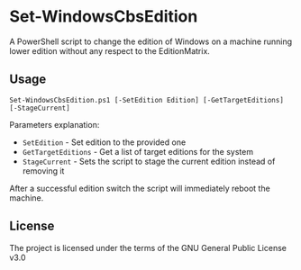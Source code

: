 Set-WindowsCbsEdition
=====================
A PowerShell script to change the edition of Windows on a machine running lower
edition without any respect to the EditionMatrix.

Usage
-----
```
Set-WindowsCbsEdition.ps1 [-SetEdition Edition] [-GetTargetEditions] [-StageCurrent]
```

Parameters explanation:
 * `SetEdition` - Set edition to the provided one
 * `GetTargetEditions` - Get a list of target editions for the system
 * `StageCurrent` - Sets the script to stage the current edition instead of removing it

After a successful edition switch the script will immediately reboot the machine.

License
-------
The project is licensed under the terms of the GNU General Public License v3.0
